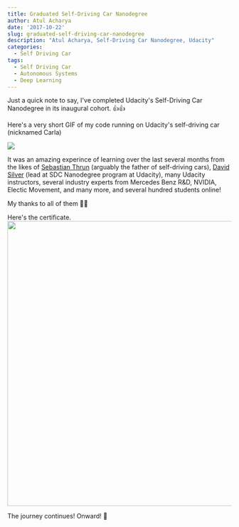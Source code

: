 ```yaml
---
title: Graduated Self-Driving Car Nanodegree
author: Atul Acharya
date: '2017-10-22'
slug: graduated-self-driving-car-nanodegree
description: "Atul Acharya, Self-Driving Car Nanodegree, Udacity"
categories:
  - Self Driving Car
tags:
  - Self Driving Car
  - Autonomous Systems
  - Deep Learning
---
```


Just a quick note to say, I've completed Udacity's Self-Driving Car Nanodegree in its inaugural cohort. 👍👍

Here's a very short GIF of my code running on Udacity's self-driving car (nicknamed Carla)

<img src="/images/aa-sdc.gif" />

It was an amazing experince of learning over the last several months from the likes of [Sebastian Thrun](https://en.wikipedia.org/wiki/Sebastian_Thrun) (arguably the father of self-driving cars), [David Silver](https://medium.com/@dsilver829) (lead at SDC Nanodegree program at Udacity), many Udacity instructors, several industry experts from Mercedes Benz R&D, NVIDIA, Electic Movement, and many more, and several hundred students online!

My thanks to all of them 🙏🏻

Here's the certificate. 
<img src="/images/udacity-sdcnd-atul.png" width=640 />

The journey continues! Onward!  🙏